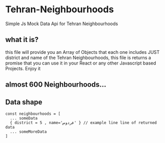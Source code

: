 # Tehran-Neighbourhoods
Simple Js Mock Data Api for Tehran Neighbourhoods

## what it is?
this file will provide you an Array of Objects that each one includes JUST district and name of the Tehran Neighbourhoods, this file is returns a promise that you can use it in your React or any other Javascript based Projects. Enjoy it 


## almost 600 Neighbourhoods...


## Data shape
```
const neighbourhoods = [
  ... someData
  { district = 5 , name='فردوس' } // example line line of returned data
  ... someMoreData
]
```


